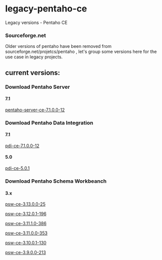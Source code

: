 # legacy-pentaho-ce
Legacy versions - Pentaho CE

### Sourceforge.net 
Older versions of pentaho have been removed from sourceforge.net/projetcs/pentaho , let's group some versions here for the use case in legacy projects.

## current versions:

### Download Pentaho Server
#### 7.1 
[pentaho-server-ce-7.1.0.0-12](https://github.com/ambientelivre/legacy-pentaho-ce/releases/download/7.1.0.0-12/pentaho-server-ce-7.1.0.0-12.zip) 

### Download Pentaho Data Integration
#### 7.1 
[pdi-ce-7.1.0.0-12](https://github.com/ambientelivre/legacy-pentaho-ce/releases/download/pdi-ce-7.1.0.0-12/pdi-ce-7.1.0.0-12.zip) 

#### 5.0
[pdi-ce-5.0.1](https://github.com/ambientelivre/legacy-pentaho-ce/releases/download/pdi-ce-5.0.1/pdi-ce-5.0.1-stable.zip) 

### Download Pentaho Schema Workbeanch
#### 3.x

[psw-ce-3.13.0.0-25](https://github.com/ambientelivre/legacy-pentaho-ce/releases/download/psw-ce-3.13.0.0-25/psw-ce-3.13.0.0-25.zip)

[psw-ce-3.12.0.1-196](https://github.com/ambientelivre/legacy-pentaho-ce/releases/download/psw-ce-3.12.0.1-196/psw-ce-3.12.0.1-196.zip)

[psw-ce-3.11.1.0-386](https://github.com/ambientelivre/legacy-pentaho-ce/releases/download/psw-ce-3.11.1/psw-ce-3.11.1.0-386.zip)

[psw-ce-3.11.0.0-353](https://github.com/ambientelivre/legacy-pentaho-ce/releases/download/psw-ce-3.11.0.0-353/psw-ce-3.11.0.0-353.zip)

[psw-ce-3.10.0.1-130](https://github.com/ambientelivre/legacy-pentaho-ce/releases/download/psw-ce-3.10.0.1-130/psw-ce-3.10.0.1-130.zip)

[psw-ce-3.9.0.0-213](https://github.com/ambientelivre/legacy-pentaho-ce/releases/download/psw-ce-3.9.0.0-213/psw-ce-3.9.0.0-213.zip)









